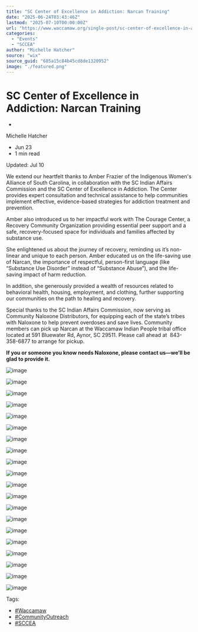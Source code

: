 ```yaml
---
title: "SC Center of Excellence in Addiction: Narcan Training"
date: "2025-06-24T03:43:46Z"
lastmod: "2025-07-10T00:00:00Z"
url: "https://www.waccamaw.org/single-post/sc-center-of-excellence-in-addiction-narcan-training"
categories:
  - "Events"
  - "SCCEA"
author: "Michelle Hatcher"
source: "wix"
source_guid: "685a15c84b45cd8de1320952"
image: "./featured.png"
---
```


# SC Center of Excellence in Addiction: Narcan Training

-

Michelle Hatcher
- Jun 23
- 1 min read

Updated: Jul 10

We extend our heartfelt thanks to Amber Frazier of the Indigenous Women's Alliance of South Carolina, in collaboration with the SC Indian Affairs Commission and the SC Center of Excellence in Addiction. The Center provides expert consultation and technical assistance to help communities implement effective, evidence-based strategies for addiction treatment and prevention.

Amber also introduced us to her impactful work with The Courage Center, a Recovery Community Organization providing essential peer support and a safe, recovery-focused space for individuals and families affected by substance use.

She enlightened us about the journey of recovery, reminding us it’s non-linear and unique to each person. Amber educated us on the life-saving use of Narcan, the importance of respectful, person-first language (like “Substance Use Disorder” instead of “Substance Abuse”), and the life-saving impact of harm reduction.

In addition, she generously provided a wealth of resources related to behavioral health, housing, employment, and clothing, further supporting our communities on the path to healing and recovery.

Special thanks to the SC Indian Affairs Commission, now serving as Community Naloxone Distributors, for equipping each of the state’s tribes with Naloxone to help prevent overdoses and save lives. Community members can pick up Narcan at the Waccamaw Indian People tribal office located at 591 Bluewater Rd, Aynor, SC 29511. Please call ahead at  843-358-6877 to arrange for pickup.

**If you or someone you know needs Naloxone, please contact us—we’ll be glad to provide it.**

![image](./images/98a108_b10e904e878d4d19a4340243f20a7c87~mv2-1.jpg)

![image](./images/98a108_b10e904e878d4d19a4340243f20a7c87~mv2-1.jpg)

![image](./images/98a108_dce1503d1e314dd58c1b068c1c18953a~mv2-1.jpg)

![image](./images/98a108_dce1503d1e314dd58c1b068c1c18953a~mv2-1.jpg)

![image](./images/98a108_1400077b725b468b8b7a82cc6daddc75~mv2-1.jpg)

![image](./images/98a108_1400077b725b468b8b7a82cc6daddc75~mv2-1.jpg)

![image](./images/98a108_ac60f171072f40df9b3251c564b11575~mv2-1.jpg)

![image](./images/98a108_ac60f171072f40df9b3251c564b11575~mv2-1.jpg)

![image](./images/98a108_13d27703eb8e45a481361a99cd56b03c~mv2-1.jpg)

![image](./images/98a108_13d27703eb8e45a481361a99cd56b03c~mv2-1.jpg)

![image](./images/98a108_b57cd23d2dbf4673b6e8a6e118047461~mv2-1.jpg)

![image](./images/98a108_b57cd23d2dbf4673b6e8a6e118047461~mv2-1.jpg)

![image](./images/98a108_a19d29cf6c33438f8bdaaad43e7c722e~mv2-1.jpg)

![image](./images/98a108_a19d29cf6c33438f8bdaaad43e7c722e~mv2-1.jpg)

![image](./images/98a108_9d62f08e13c44395a5b3379caa0c2c78~mv2-1.jpg)

![image](./images/98a108_9d62f08e13c44395a5b3379caa0c2c78~mv2-1.jpg)

![image](./images/98a108_6307f16321ae42e789bfe881aa0bec3f~mv2-1.jpg)

![image](./images/98a108_6307f16321ae42e789bfe881aa0bec3f~mv2-1.jpg)

![image](./images/98a108_591603d3aac1453f84379de7b170ff06~mv2-1.jpeg)

![image](./images/98a108_591603d3aac1453f84379de7b170ff06~mv2-1.jpeg)

Tags:

- [#Waccamaw](https://www.waccamaw.org/updates/tags/waccamaw-1)
- [#CommunityOutreach](https://www.waccamaw.org/updates/tags/communityoutreach)
- [#SCCEA](https://www.waccamaw.org/updates/tags/sccea)

